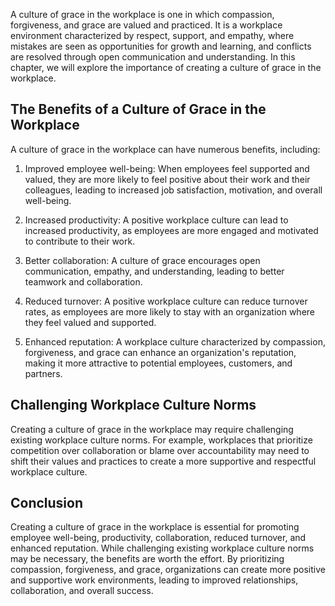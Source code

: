 
A culture of grace in the workplace is one in which compassion, forgiveness, and grace are valued and practiced. It is a workplace environment characterized by respect, support, and empathy, where mistakes are seen as opportunities for growth and learning, and conflicts are resolved through open communication and understanding. In this chapter, we will explore the importance of creating a culture of grace in the workplace.

The Benefits of a Culture of Grace in the Workplace
---------------------------------------------------

A culture of grace in the workplace can have numerous benefits, including:

1. Improved employee well-being: When employees feel supported and valued, they are more likely to feel positive about their work and their colleagues, leading to increased job satisfaction, motivation, and overall well-being.

2. Increased productivity: A positive workplace culture can lead to increased productivity, as employees are more engaged and motivated to contribute to their work.

3. Better collaboration: A culture of grace encourages open communication, empathy, and understanding, leading to better teamwork and collaboration.

4. Reduced turnover: A positive workplace culture can reduce turnover rates, as employees are more likely to stay with an organization where they feel valued and supported.

5. Enhanced reputation: A workplace culture characterized by compassion, forgiveness, and grace can enhance an organization's reputation, making it more attractive to potential employees, customers, and partners.

Challenging Workplace Culture Norms
-----------------------------------

Creating a culture of grace in the workplace may require challenging existing workplace culture norms. For example, workplaces that prioritize competition over collaboration or blame over accountability may need to shift their values and practices to create a more supportive and respectful workplace culture.

Conclusion
----------

Creating a culture of grace in the workplace is essential for promoting employee well-being, productivity, collaboration, reduced turnover, and enhanced reputation. While challenging existing workplace culture norms may be necessary, the benefits are worth the effort. By prioritizing compassion, forgiveness, and grace, organizations can create more positive and supportive work environments, leading to improved relationships, collaboration, and overall success.
